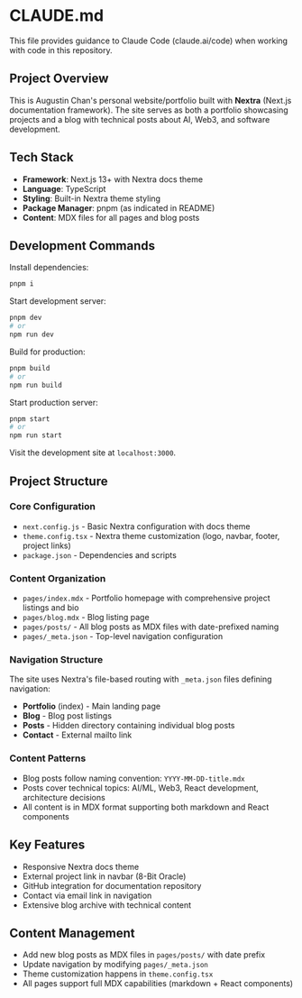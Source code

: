 # CLAUDE.md

This file provides guidance to Claude Code (claude.ai/code) when working with code in this repository.

## Project Overview

This is Augustin Chan's personal website/portfolio built with **Nextra** (Next.js documentation framework). The site serves as both a portfolio showcasing projects and a blog with technical posts about AI, Web3, and software development.

## Tech Stack

- **Framework**: Next.js 13+ with Nextra docs theme
- **Language**: TypeScript
- **Styling**: Built-in Nextra theme styling
- **Package Manager**: pnpm (as indicated in README)
- **Content**: MDX files for all pages and blog posts

## Development Commands

Install dependencies:
```bash
pnpm i
```

Start development server:
```bash
pnpm dev
# or
npm run dev
```

Build for production:
```bash
pnpm build
# or
npm run build
```

Start production server:
```bash
pnpm start
# or
npm run start
```

Visit the development site at `localhost:3000`.

## Project Structure

### Core Configuration
- `next.config.js` - Basic Nextra configuration with docs theme
- `theme.config.tsx` - Nextra theme customization (logo, navbar, footer, project links)
- `package.json` - Dependencies and scripts

### Content Organization
- `pages/index.mdx` - Portfolio homepage with comprehensive project listings and bio
- `pages/blog.mdx` - Blog listing page
- `pages/posts/` - All blog posts as MDX files with date-prefixed naming
- `pages/_meta.json` - Top-level navigation configuration

### Navigation Structure
The site uses Nextra's file-based routing with `_meta.json` files defining navigation:
- **Portfolio** (index) - Main landing page
- **Blog** - Blog post listings
- **Posts** - Hidden directory containing individual blog posts
- **Contact** - External mailto link

### Content Patterns
- Blog posts follow naming convention: `YYYY-MM-DD-title.mdx`
- Posts cover technical topics: AI/ML, Web3, React development, architecture decisions
- All content is in MDX format supporting both markdown and React components

## Key Features
- Responsive Nextra docs theme
- External project link in navbar (8-Bit Oracle)
- GitHub integration for documentation repository
- Contact via email link in navigation
- Extensive blog archive with technical content

## Content Management
- Add new blog posts as MDX files in `pages/posts/` with date prefix
- Update navigation by modifying `pages/_meta.json`
- Theme customization happens in `theme.config.tsx`
- All pages support full MDX capabilities (markdown + React components)
